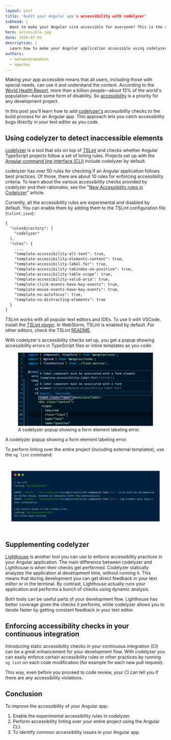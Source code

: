 ```yaml
---
layout: post
title: 'Audit your Angular app's accessibility with codelyzer'
subhead: |
  Want to make your Angular site accessible for everyone? This is the right place!
hero: accessible.jpg
date: 2019-07-03
description: |
  Learn how to make your Angular application accessible using codelyzer.
authors:
  - mohamedzamakhan
  - mgechev
---
```


Making your app accessible means that all users, including those with special needs, can use it and understand the content. According to the [World Health Report](https://www.who.int/disabilities/world_report/2011/report.pdf), more than a billion people—about 15% of the world's population—have some form of disability. So [accessibility](https://web.dev/accessible) is a priority for any development project.

In this post you'll learn how to add [codelyzer's](https://github.com/mgechev/codelyzer) accessibility checks to the build process for an Angular app. This approach lets you catch accessibility bugs directly in your text editor as you code.

## Using codelyzer to detect inaccessible elements

[codelyzer](https://github.com/mgechev/codelyzer) is a tool that sits on top of [TSLint](https://palantir.github.io/tslint/) and checks whether Angular TypeScript projects follow a set of linting rules. Projects set up with the [Angular command line interface (CLI)](https://cli.angular.io/) include codelyzer by default.

codelyzer has over 50 rules for checking if an Angular application follows best practices. Of those, there are about 10 rules for enforcing accessibility criteria. To learn about the various accessibility checks provided by codelyzer and their rationales, see the "[New Accessibility rules in Codelyzer](https://medium.com/ngconf/new-accessibility-rules-in-codelyzer-v5-0-0-85eec1d3e9bb)" article.

Currently, all the accessibility rules are experimental and disabled by default. You can enable them by adding them to the TSLint configuration file (`tslint.json`):

```json/6-15
{
  "rulesDirectory": [
    "codelyzer"
  ],
  "rules": {
    ...,
    "template-accessibility-alt-text": true,
    "template-accessibility-elements-content": true,
    "template-accessibility-label-for": true,
    "template-accessibility-tabindex-no-positive": true,
    "template-accessibility-table-scope": true,
    "template-accessibility-valid-aria": true,
    "template-click-events-have-key-events": true,
    "template-mouse-events-have-key-events": true,
    "template-no-autofocus": true,
    "template-no-distracting-elements": true
  }
}
```

TSLint works with all popular text editors and IDEs. To use it with VSCode, install the [TSLint plugin](https://marketplace.visualstudio.com/items?itemName=eg2.tslint). In WebStorm, TSLint is enabled by default. For other editors, check the TSLint [README](https://github.com/palantir/tslint#tslint).

With codelyzer's accessibility checks set up, you get a popup showing accessibility errors in TypeScript files or inline templates as you code:

<figure class="w-figure">
  <img src="./editor-template.png" alt="A screenshot of a codelyzer popup in a text editor.">
  <figcaption class="w-figcaption">A codelyzer popup showing a form element labeling error.</figcaption>
</figure>

A codelyzer popup showing a form element labeling error.

To perform linting over the entire project (including external templates), use the `ng lint` command:

![Linting with Angular CLI](ng-lint.png "Linting with Angular CLI")

## Supplementing codelyzer

[Lighthouse](https://developers.google.com/web/tools/lighthouse/) is another tool you can use to enforce accessibility practices in your Angular application. The main difference between codelyzer and Lighthouse is when their checks get performed. Codelyzer statically analyzes the application at development time, without running it. This means that during development you can get direct feedback in your text editor or in the terminal. By contrast, Lighthouse actually runs your application and performs a bunch of checks using dynamic analysis.

Both tools can be useful parts of your development flow. Lighthouse has better coverage given the checks it performs, while codelyzer allows you to iterate faster by getting constant feedback in your text editor.

## Enforcing accessibility checks in your continuous integration

Introducing static accessibility checks in your continuous integration (CI) can be a great enhancement for your development flow. With codelyzer you can easily enforce certain accessibility rules or other practices by running `ng lint` on each code modification (for example for each new pull request).

This way, even before you proceed to code review, your CI can tell you if there are any accessibility violations.

## Conclusion

To improve the accessibility of your Angular app:

1. Enable the experimental accessibility rules in codelyzer.
1. Perform accessibility linting over your entire project using the Angular CLI.
1. To identify common accessibility issues in your Angular app.
